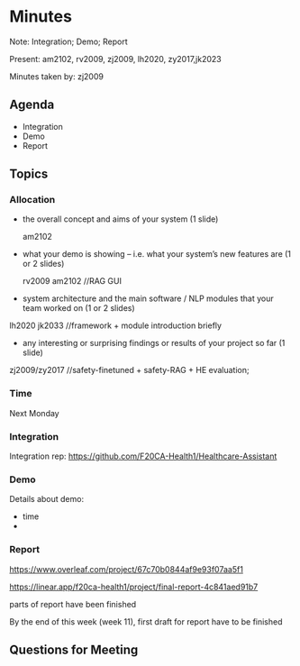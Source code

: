 # Minutes

Note: Integration; Demo; Report 

Present: am2102, rv2009, zj2009, lh2020, zy2017,jk2023

Minutes taken by: zj2009

## Agenda

- Integration
- Demo
- Report

## Topics

### Allocation

- the overall concept and aims of your system (1 slide)
  
  am2102
- what your demo is showing – i.e. what your system’s new features are (1 or 2  slides)
  
  rv2009 am2102
//RAG GUI
- system architecture and the main software / NLP modules that your team worked on (1 or 2 slides)
  
 lh2020 jk2033
//framework + module introduction briefly 
- any interesting or surprising findings or results of your project so far (1 slide)
  
 zj2009/zy2017
//safety-finetuned + safety-RAG + HE evaluation; 

### Time

Next Monday

### Integration

Integration rep: https://github.com/F20CA-Health1/Healthcare-Assistant

### Demo

Details about demo:

- time
- 

### Report

https://www.overleaf.com/project/67c70b0844af9e93f07aa5f1 

https://linear.app/f20ca-health1/project/final-report-4c841aed91b7 

parts of report have been finished

By the end of this week (week 11), first draft for report have to be finished


## Questions for Meeting




